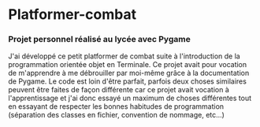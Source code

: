 # Platformer-combat
### Projet personnel réalisé au lycée avec Pygame

J'ai développé ce petit platformer de combat suite à l'introduction de la programmation orientée objet en Terminale.
Ce projet avait pour vocation de m'apprendre à me débrouiller par moi-même grâce à la documentation de Pygame.
Le code est loin d'être parfait, parfois deux choses similaires peuvent être faites de façon différente car ce projet avait vocation à l'apprentissage et j'ai donc essayé un maximum de choses différentes tout en essayant de respecter les bonnes habitudes de programmation (séparation des classes en fichier, convention de nommage, etc...)
